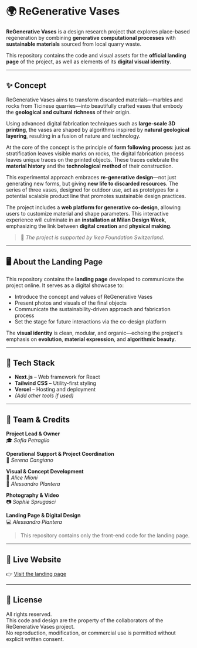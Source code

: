 # 🌍 ReGenerative Vases

**ReGenerative Vases** is a design research project that explores place-based regeneration by combining **generative computational processes** with **sustainable materials** sourced from local quarry waste.

This repository contains the code and visual assets for the **official landing page** of the project, as well as elements of its **digital visual identity**.

---

## ✨ Concept

ReGenerative Vases aims to transform discarded materials—marbles and rocks from Ticinese quarries—into beautifully crafted vases that embody the **geological and cultural richness** of their origin.

Using advanced digital fabrication techniques such as **large-scale 3D printing**, the vases are shaped by algorithms inspired by **natural geological layering**, resulting in a fusion of nature and technology.

At the core of the concept is the principle of **form following process**: just as stratification leaves visible marks on rocks, the digital fabrication process leaves unique traces on the printed objects. These traces celebrate the **material history** and the **technological method** of their construction.

This experimental approach embraces **re-generative design**—not just generating new forms, but giving **new life to discarded resources**. The series of three vases, designed for outdoor use, act as prototypes for a potential scalable product line that promotes sustainable design practices.

The project includes a **web platform for generative co-design**, allowing users to customize material and shape parameters. This interactive experience will culminate in an **installation at Milan Design Week**, emphasizing the link between **digital creation** and **physical making**.

> 🧡 _The project is supported by Ikea Foundation Switzerland._

---

## 🖥️ About the Landing Page

This repository contains the **landing page** developed to communicate the project online. It serves as a digital showcase to:

- Introduce the concept and values of ReGenerative Vases
- Present photos and visuals of the final objects
- Communicate the sustainability-driven approach and fabrication process
- Set the stage for future interactions via the co-design platform

The **visual identity** is clean, modular, and organic—echoing the project's emphasis on **evolution**, **material expression**, and **algorithmic beauty**.

---

## 🧱 Tech Stack

- **Next.js** – Web framework for React
- **Tailwind CSS** – Utility-first styling
- **Vercel** – Hosting and deployment
- _(Add other tools if used)_

---

## 👥 Team & Credits

**Project Lead & Owner**  
🎓 _Sofia Petraglio_

**Operational Support & Project Coordination**  
🧩 _Serena Cangiano_

**Visual & Concept Development**  
🎨 _Alice Mioni_  
🎨 _Alessandro Plantera_

**Photography & Video**  
📷 _Sophie Sprugasci_

**Landing Page & Digital Design**  
💻 _Alessandro Plantera_

> This repository contains only the front-end code for the landing page.

---

## 🔗 Live Website

👉 [Visit the landing page](https://www.regenerativevases.xyz/)

---

## 📄 License
All rights reserved.  
This code and design are the property of the collaborators of the ReGenerative Vases project.  
No reproduction, modification, or commercial use is permitted without explicit written consent.  
